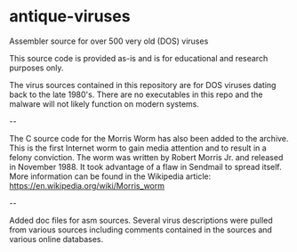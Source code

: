 # antique-viruses
Assembler source for over 500 very old (DOS) viruses

This source code is provided as-is and is for educational and research purposes only.

The virus sources contained in this repository are for DOS viruses dating back to the 
late 1980's. There are no executables in this repo and the malware will not likely
function on modern systems. 

--

The C source code for the Morris Worm has also been added to the archive. This is
the first Internet worm to gain media attention and to result in a felony conviction.
The worm was written by Robert Morris Jr. and released in November 1988. It took 
advantage of a flaw in Sendmail to spread itself. More information can be found in the
Wikipedia article: https://en.wikipedia.org/wiki/Morris_worm

--

Added doc files for asm sources. Several virus descriptions were pulled from various
sources including comments contained in the sources and various online databases.
